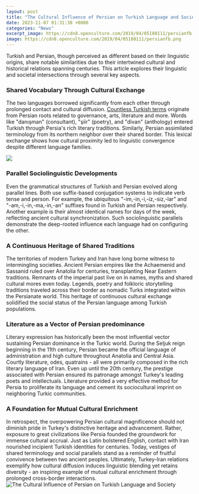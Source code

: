 ```yaml
---
layout: post
title: "The Cultural Influence of Persian on Turkish Language and Society"
date: 2023-11-07 01:31:38 +0000
categories: "News"
excerpt_image: https://cdn8.openculture.com/2019/04/05180111/persianfb.png
image: https://cdn8.openculture.com/2019/04/05180111/persianfb.png
---
```


Turkish and Persian, though perceived as different based on their linguistic origins, share notable similarities due to their intertwined cultural and historical relations spanning centuries. This article explores their linguistic and societal intersections through several key aspects.
### Shared Vocabulary Through Cultural Exchange  
The two languages borrowed significantly from each other through prolonged contact and cultural diffusion. [Countless Turkish terms](https://yt.io.vn/collection/abella) originate from Persian roots related to governance, arts, literature and more. Words like "danışman" (consultant), "şiir" (poetry), and "divan" (anthology) entered Turkish through Persia's rich literary traditions. Similarly, Persian assimilated terminology from its northern neighbor over their shared border. This lexical exchange shows how cultural proximity led to linguistic convergence despite different language families.

![](https://www.desiblitz.com/wp-content/uploads/2016/03/Persian-Culture-Influence-Featured.jpg)
### Parallel Sociolinguistic Developments
Even the grammatical structures of Turkish and Persian evolved along parallel lines. Both use suffix-based conjugation systems to indicate verb tense and person. For example, the ubiquitous "-im,-in,-i,-iz,-siz,-lar" and "-am,-i,-in,-ma,-in,-an" suffixes found in Turkish and Persian respectively. Another example is their almost identical names for days of the week, reflecting ancient cultural synchronization. Such sociolinguistic parallels demonstrate the deep-rooted influence each language had on configuring the other.  
### A Continuous Heritage of Shared Traditions
The territories of modern Turkey and Iran have long borne witness to intermingling societies. Ancient Persian empires like the Achaemenid and Sassanid ruled over Anatolia for centuries, transplanting Near Eastern traditions. Remnants of the imperial past live on in names, myths and shared cultural mores even today. Legends, poetry and folkloric storytelling traditions traveled across their border as nomadic Turks integrated within the Persianate world. This heritage of continuous cultural exchange solidified the social status of the Persian language among Turkish populations.
### Literature as a Vector of Persian predominance 
Literary expression has historically been the most influential vector sustaining Persian dominance in the Turkic world. During the Seljuk reign beginning in the 11th century, Persian became the official language of administration and high culture throughout Anatolia and Central Asia. Courtly literature, odes, quatrains - all were primarily composed in the rich literary language of Iran. Even up until the 20th century, the prestige associated with Persian ensured its patronage amongst Turkey's leading poets and intellectuals. Literature provided a very effective method for Persia to proliferate its language and cement its sociocultural imprint on neighboring Turkic communities.
### A Foundation for Mutual Cultural Enrichment
In retrospect, the overpowering Persian cultural magnificence should not diminish pride in Turkey's distinctive heritage and advancement. Rather, exposure to great civilizations like Persia founded the groundwork for immense cultural accrual. Just as Latin bolstered English, contact with Iran nourished incipient Turkish identities for centuries. Today, vestiges of shared terminology and social parallels stand as a reminder of fruitful convivence between two ancient peoples. Ultimately, Turkey-Iran relations exemplify how cultural diffusion induces linguistic blending yet retains diversity - an inspiring example of mutual cultural enrichment through prolonged cross-border interactions.
![The Cultural Influence of Persian on Turkish Language and Society](https://cdn8.openculture.com/2019/04/05180111/persianfb.png)